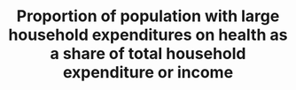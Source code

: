 ---
data_non_statistical: true
goal_meta_link: http://unstats.un.org/sdgs/files/metadata-compilation/Metadata-Goal-3.pdf
goal_meta_link_page: 34
graph: null
graph_status_notes: Assigned
graph_title: Proportion of population with large household expenditures on health
  as a share of total household expenditure or income
graph_type: null
graph_type_description: null
has_metadata: false
indicator: 3.8.2
indicator_name: Proportion of population with large household expenditures on health
  as a share of total household expenditure or income
indicator_variable: null
layout: indicator
permalink: /3-8-2/
published: true
reporting_status: notstarted
sdg_goal: 3
source_notes: null
source_title: null
target: Achieve universal health coverage, including financial risk protection, access
  to quality essential health-care services and access to safe, effective, quality
  and affordable essential medicines and vaccines for all.
target_id: '3.8'
title: Proportion of population with large household expenditures on health as a share
  of total household expenditure or income
un_custodial_agency: 'WHO (Partnering Agencies: World Bank)'
un_designated_tier: '2'
variable_description: null
variable_notes: null
---